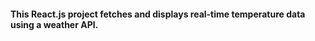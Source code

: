 <h4> 
This React.js project fetches and displays real-time temperature data using a weather API.</h4>
